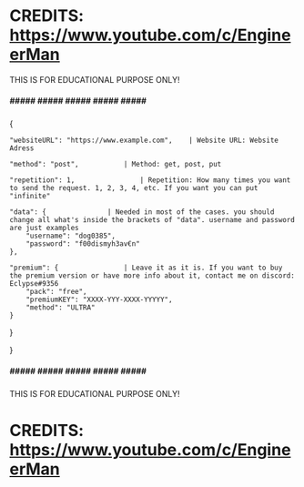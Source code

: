 # CREDITS:          https://www.youtube.com/c/EngineerMan


THIS IS FOR EDUCATIONAL PURPOSE ONLY!


##### ##### ##### ##### ##### ##### ##### 


{

    "websiteURL": "https://www.example.com", 	| Website URL: Website Adress

    "method": "post", 			| Method: get, post, put

    "repetition": 1,				| Repetition: How many times you want to send the request. 1, 2, 3, 4, etc. If you want you can put "infinite"

    "data": {				| Needed in most of the cases. you should change all what's inside the brackets of "data". username and password are just examples
        "username": "dog0385", 
        "password": "f00dismyh3av€n"
    },

    "premium": {				| Leave it as it is. If you want to buy the premium version or have more info about it, contact me on discord: Eclypse#9356
        "pack": "free",
        "premiumKEY": "XXXX-YYY-XXXX-YYYYY",  	
        "method": "ULTRA"			
    }

}

    
}

##### ##### ##### ##### ##### ##### ##### 

THIS IS FOR EDUCATIONAL PURPOSE ONLY!


# CREDITS:          https://www.youtube.com/c/EngineerMan
